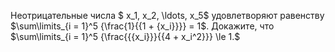 Неотрицательные числа $ x_1, x_2, \ldots, x_5$ удовлетворяют равенству $\sum\limits_{i = 1}^5 {\frac{1}{{1 + {x_i}}}}  = 1$. 
Докажите, что $\sum\limits_{i = 1}^5 {\frac{{{x_i}}}{{4 + x_i^2}}}  \le 1.$